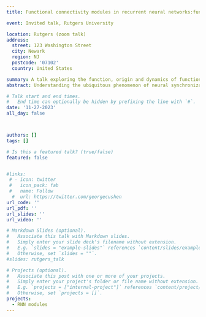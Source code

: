 ```yaml
---
title: Functional connectivity modules in recurrent neural networks:function, origin and dynamics

event: Invited talk, Rutgers University

location: Rutgers (zoom talk)
address:
  street: 123 Washington Street
  city: Newark
  region: NJ
  postcode: '07102'
  country: United States

summary: A talk exploring the function, origin and dynamics of functional connectivity modules in recurrent neural networks
abstract: Understanding the ubiquitous phenomenon of neural synchronization across species and organizational levels is crucial for decoding brain function. Despite its prevalence, the specific functional role, origin, and dynamical implication of modular structures in correlation-based networks remains ambiguous. Using recurrent neural networks trained on systems neuroscience tasks, this study investigates these important characteristics of modularity in correlation networks. We demonstrate that modules are functionally coherent units that contribute to specialized information processing. We show that modules form spontaneously from asymmetries in the sign and weight of projections from the input layer to the recurrent layer. Moreover, we show that modules define connections with similar roles in governing system behavior and dynamics. Collectively, our findings clarify the function, formation, and operational significance of functional connectivity modules, offering insights into cortical function and laying the groundwork for further studies on brain function, development, and dynamics.

# Talk start and end times.
#   End time can optionally be hidden by prefixing the line with `#`.
date: '11-27-2023'
all_day: false



authors: []
tags: []

# Is this a featured talk? (true/false)
featured: false


#links:
 # - icon: twitter
 #   icon_pack: fab
 #   name: Follow
  #  url: https://twitter.com/georgecushen
url_code: ''
url_pdf: ''
url_slides: ''
url_video: ''

# Markdown Slides (optional).
#   Associate this talk with Markdown slides.
#   Simply enter your slide deck's filename without extension.
#   E.g. `slides = "example-slides"` references `content/slides/example-slides.md`.
#   Otherwise, set `slides = ""`.
#slides: rutgers_talk

# Projects (optional).
#   Associate this post with one or more of your projects.
#   Simply enter your project's folder or file name without extension.
#   E.g. `projects = ["internal-project"]` references `content/project/deep-learning/index.md`.
#   Otherwise, set `projects = []`.
projects:
  - RNN modules
---
```


